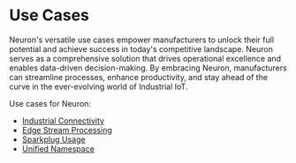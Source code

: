 # Use Cases

Neuron's versatile use cases empower manufacturers to unlock their full potential and achieve success in today's competitive landscape. Neuron serves as a comprehensive solution that drives operational excellence and enables data-driven decision-making. By embracing Neuron, manufacturers can streamline processes, enhance productivity, and stay ahead of the curve in the ever-evolving world of Industrial IoT.

Use cases for Neuron:
* [Industrial Connectivity](./connectivity/connectivity.md)
* [Edge Stream Processing](./edge/edge.md)
* [Sparkplug Usage](./sparkplug/sparkplug.md)
* [Unified Namespace](./uns/uns.md)
